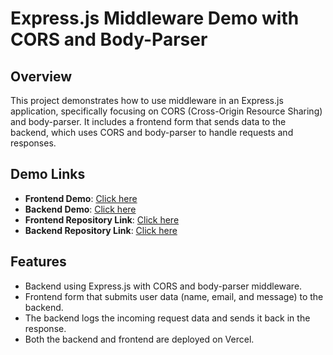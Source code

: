 # Express.js Middleware Demo with CORS and Body-Parser

## Overview

This project demonstrates how to use middleware in an Express.js application, specifically focusing on CORS (Cross-Origin Resource Sharing) and body-parser. It includes a frontend form that sends data to the backend, which uses CORS and body-parser to handle requests and responses.

## Demo Links
- **Frontend Demo**: [Click here](https://middleware-wheat-five.vercel.app/)
- **Backend Demo**: [Click here](https://middleware-task-backend.vercel.app/)
- **Frontend Repository Link**: [Click here](https://github.com/nks854338/middleware)
- **Backend Repository Link**: [Click here](https://github.com/nks854338/middlewareTaskBackend)

## Features
- Backend using Express.js with CORS and body-parser middleware.
- Frontend form that submits user data (name, email, and message) to the backend.
- The backend logs the incoming request data and sends it back in the response.
- Both the backend and frontend are deployed on Vercel.
